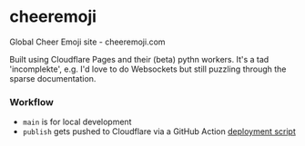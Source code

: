 # cheeremoji
Global Cheer Emoji site - cheeremoji.com

Built using Cloudflare Pages and their (beta) pythn workers. It's a tad 'incomplekte', e.g. I'd love to do Websockets but still puzzling through the sparse documentation.

### Workflow

- `main` is for local development
- `publish` gets pushed to Cloudflare via a GitHub Action [deployment script](https://github.com/thecapacity/cheeremoji/blob/main/.github/workflows/deploy.yaml)
